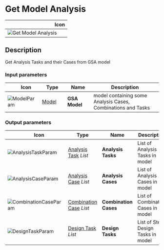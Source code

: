 # Get Model Analysis
<!--- This file has been auto-generated, do not change it manually! Edit the generator here: https://github.com/arup-group/GSA-Grasshopper/tree/main/DocsGeneration --->

|<img width="150"/> Icon |
| ----------- |
|![Get Model Analysis](./images/GetModelAnalysis.png) |

## Description

Get Analysis Tasks and their Cases from GSA model

### Input parameters

|<img width="20"/> Icon |<img width="200"/> Type |<img width="200"/> Name |<img width="1000"/> Description |
| ----------- | ----------- | ----------- | ----------- |
|![ModelParam](./images/ModelParam.png) |[Model](gsagh-model-parameter.md) |**GSA Model** |model containing some Analysis Cases, Combinations and Tasks |

### Output parameters

|<img width="20"/> Icon |<img width="200"/> Type |<img width="200"/> Name |<img width="1000"/> Description |
| ----------- | ----------- | ----------- | ----------- |
|![AnalysisTaskParam](./images/AnalysisTaskParam.png) |[Analysis Task](gsagh-analysis-task-parameter.md) _List_ |**Analysis Tasks** |List of Analysis Tasks in model |
|![AnalysisCaseParam](./images/AnalysisCaseParam.png) |[Analysis Case](gsagh-analysis-case-parameter.md) _List_ |**Analysis Cases** |List of Analysis Cases in model |
|![CombinationCaseParam](./images/CombinationCaseParam.png) |[Combination Case](gsagh-combination-case-parameter.md) _List_ |**Combination Cases** |List of Combination Cases in model |
|![DesignTaskParam](./images/DesignTaskParam.png) |[Design Task](gsagh-design-task-parameter.md) _List_ |**Design Tasks** |List of Steel Design Tasks in model |


